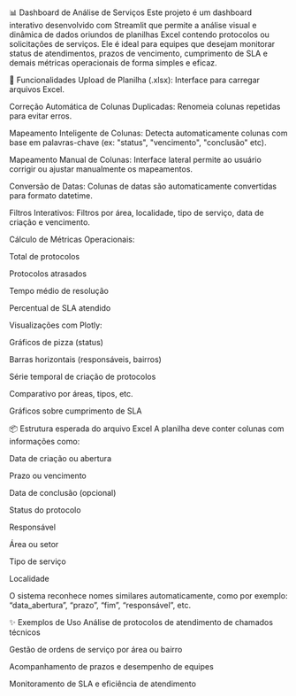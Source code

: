 📊 Dashboard de Análise de Serviços
Este projeto é um dashboard interativo desenvolvido com Streamlit que permite a análise visual e dinâmica de dados oriundos de planilhas Excel contendo protocolos ou solicitações de serviços. Ele é ideal para equipes que desejam monitorar status de atendimentos, prazos de vencimento, cumprimento de SLA e demais métricas operacionais de forma simples e eficaz.

🔧 Funcionalidades
Upload de Planilha (.xlsx): Interface para carregar arquivos Excel.

Correção Automática de Colunas Duplicadas: Renomeia colunas repetidas para evitar erros.

Mapeamento Inteligente de Colunas: Detecta automaticamente colunas com base em palavras-chave (ex: "status", "vencimento", "conclusão" etc).

Mapeamento Manual de Colunas: Interface lateral permite ao usuário corrigir ou ajustar manualmente os mapeamentos.

Conversão de Datas: Colunas de datas são automaticamente convertidas para formato datetime.

Filtros Interativos: Filtros por área, localidade, tipo de serviço, data de criação e vencimento.

Cálculo de Métricas Operacionais:

Total de protocolos

Protocolos atrasados

Tempo médio de resolução

Percentual de SLA atendido

Visualizações com Plotly:

Gráficos de pizza (status)

Barras horizontais (responsáveis, bairros)

Série temporal de criação de protocolos

Comparativo por áreas, tipos, etc.

Gráficos sobre cumprimento de SLA


📦 Estrutura esperada do arquivo Excel
A planilha deve conter colunas com informações como:

Data de criação ou abertura

Prazo ou vencimento

Data de conclusão (opcional)

Status do protocolo

Responsável

Área ou setor

Tipo de serviço

Localidade

O sistema reconhece nomes similares automaticamente, como por exemplo: “data_abertura”, “prazo”, “fim”, “responsável”, etc.

✨ Exemplos de Uso
Análise de protocolos de atendimento de chamados técnicos

Gestão de ordens de serviço por área ou bairro

Acompanhamento de prazos e desempenho de equipes

Monitoramento de SLA e eficiência de atendimento
